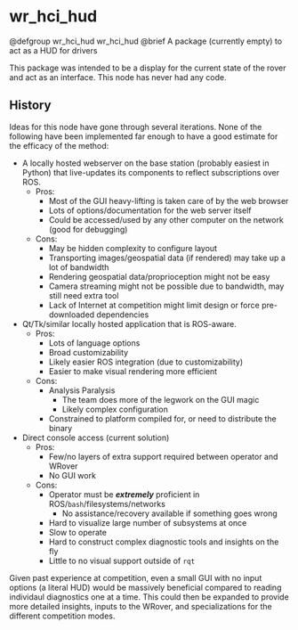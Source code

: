 # wr_hci_hud

@defgroup wr_hci_hud wr_hci_hud
@brief A package (currently empty) to act as a HUD for drivers

This package was intended to be a display for the current state of the rover and act as an interface.  This node has never had any code.

## History

Ideas for this node have gone through several iterations.  None of the following have been implemented far enough to have a good estimate for the efficacy of the method:

* A locally hosted webserver on the base station (probably easiest in Python) that live-updates its components to reflect subscriptions over ROS.
  * Pros:
    * Most of the GUI heavy-lifting is taken care of by the web browser
    * Lots of options/documentation for the web server itself
    * Could be accessed/used by any other computer on the network (good for debugging)
  * Cons:
    * May be hidden complexity to configure layout
    * Transporting images/geospatial data (if rendered) may take up a lot of bandwidth
    * Rendering geospatial data/proprioception might not be easy
    * Camera streaming might not be possible due to bandwidth, may still need extra tool
    * Lack of Internet at competition might limit design or force pre-downloaded dependencies
* Qt/Tk/similar locally hosted application that is ROS-aware.
  * Pros:
    * Lots of language options
    * Broad customizability
    * Likely easier ROS integration (due to customizability)
    * Easier to make visual rendering more efficient
  * Cons:
    * Analysis Paralysis
      * The team does more of the legwork on the GUI magic
      * Likely complex configuration
    * Constrained to platform compiled for, or need to distribute the binary
* Direct console access (current solution)
  * Pros:
    * Few/no layers of extra support required between operator and WRover
    * No GUI work
  * Cons:
    * Operator must be ***extremely*** proficient in ROS/`bash`/filesystems/networks
      * No assistance/recovery available if something goes wrong
    * Hard to visualize large number of subsystems at once
    * Slow to operate
    * Hard to construct complex diagnostic tools and insights on the fly
    * Little to no visual support outside of `rqt`

Given past experience at competition, even a small GUI with no input options (a literal HUD) would be massively beneficial compared to reading individaul diagnostics one at a time.  This could then be expanded to provide more detailed insights, inputs to the WRover, and specializations for the different competition modes.
